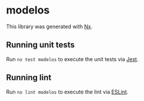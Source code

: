 # modelos

This library was generated with [Nx](https://nx.dev).

## Running unit tests

Run `nx test modelos` to execute the unit tests via [Jest](https://jestjs.io).

## Running lint

Run `nx lint modelos` to execute the lint via [ESLint](https://eslint.org/).
